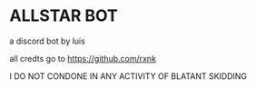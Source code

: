 # ALLSTAR BOT

a discord bot by luis

all credts go to https://github.com/rxnk

I DO NOT CONDONE IN ANY ACTIVITY OF BLATANT SKIDDING

